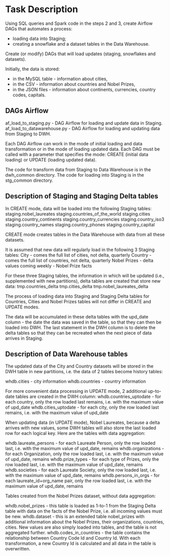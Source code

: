 # Task Description

Using SQL queries and Spark code in the steps 2 and 3, create Airflow DAGs that automates a process:
- loading data into Staging;
- creating a snowflake and a dataset tables in the Data Warehouse.

Create (or modify) DAGs that will load updates (staging, snowflakes and datasets).

Initially, the data is stored:
- in the MySQL table - information about cities, 
- in the CSV - information about countries and Nobel Prizes,
- in the JSON files - information about continents, currencies, country codes, capitals.

## DAGs Airflow

af_load_to_staging.py - DAG Airflow for loading and update data in Staging.
af_load_to_datawarehouse.py - DAG Airflow for loading and updating data from Staging to DWH.

Each DAG Airflow can work in the mode of initial loading and data transformation or in the mode of loading updated data. Each DAG must be called with a parameter that specifies the mode: CREATE (initial data loading) or UPDATE (loading updated data).

The code for transform data from Staging to Data Warehouse is in the dwh_common directory.
The code for loading into Staging is in the stg_common directory.

## Description of Staging and Staging Delta tables

In CREATE mode, data will be loaded into the following Staging tables:
staging.nobel_laureates
staging.countries_of_the_world
staging.cities
staging.country_continents
staging.country_currencies
staging.country_iso3
staging.country_names
staging.country_phones
staging.country_capital

CREATE mode creates tables in the Data Warehouse with data from all these datasets.

It is assumed that new data will regularly load in the following 3 Staging tables:
City - comes the full list of cities, not delta, quarterly
Country - comes the full list of countries, not delta, quarterly
Nobel Prizes - delta values coming weekly - Nobel Prize facts

For these three Staging tables, the information in which will be updated (i.e., supplemented with new partitions), delta tables are created that store new data:
tmp.countries_delta
tmp.cities_delta
tmp.nobel_laureates_delta

The process of loading data into Staging and Staging Delta tables for Countries, Cities and Nobel Prizes tables will not differ in CREATE and UPDATE modes.

The data will be accumulated in these delta tables with the upd_date column - the date the data was saved in the table, so that they can then be loaded into DWH.
The last statement in the DWH column is to delete the delta tables so that they can be recreated when the next piece of data arrives in Staging.

## Description of Data Warehouse tables

The updated data of the City and Country datasets will be stored in the DWH table in new partitions, i.e. the data of 2 tables become history tables:

whdb.cities - city information
whdb.countries - country information

For more convenient data processing in UPDATE mode, 2 additional up-to-date tables are created in the DWH column:
whdb.countries_uptodate - for each country, only the row loaded last remains, i.e. with the maximum value of upd_date
whdb.cities_uptodate - for each city, only the row loaded last remains, i.e. with the maximum value of upd_date

When updating data (in UPDATE mode), Nobel Laureates, because a delta arrives with new values, some DWH tables will also store the last loaded row for each logical key. Here are the tables with data aggregation:

whdb.laureate_persons - for each Laureate Person, only the row loaded last, i.e. with the maximum value of upd_date, remains
whdb.organizations - for each Organization, only the row loaded last, i.e. with the maximum value of upd_date, remains
whdb.prize_types - for each type of Prizes, only the row loaded last, i.e. with the maximum value of upd_date, remains
whdb.societies - for each Laureate Society, only the row loaded last, i.e. with the maximum value of upd_date, remains
whdb.persons_in_orgs - for each laureate_id+org_name pair, only the row loaded last, i.e. with the maximum value of upd_date, remains

Tables created from the Nobel Prizes dataset, without data aggregation:

whdb.nobel_prizes 
	- this table is loaded as 1-to-1 from the Staging Delta table with data on the facts of the Nobel Prize, i.e. all incoming values must be new.
whdb.dataset 
	- this is an extended table nobel_prizes with additional information about the Nobel Prizes, their organizations, countries, cities. New values are also simply loaded into tables, and the table is not aggregated further.
whdb.codes_in_countries
	- the table contains the relationship between Country Code Id and Country Id. With each transformation, a new Country Id is calculated and all data in the table is overwritten.
